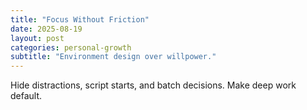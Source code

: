 ```yaml
---
title: "Focus Without Friction"
date: 2025-08-19
layout: post
categories: personal-growth
subtitle: "Environment design over willpower."
---
```


Hide distractions, script starts, and batch decisions. Make deep work default.